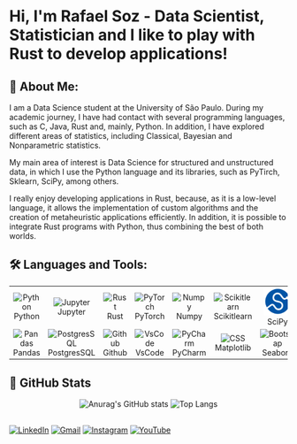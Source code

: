 # Hi, I'm Rafael Soz - Data Scientist, Statistician and I like to play with Rust to develop applications!

## 🔎 About Me:
I am a Data Science student at the University of São Paulo. During my academic journey, I have had contact with several programming languages, such as C, Java, Rust and, mainly, Python. In addition, I have explored different areas of statistics, including Classical, Bayesian and Nonparametric statistics.

My main area of ​​interest is Data Science for structured and unstructured data, in which I use the Python language and its libraries, such as PyTirch, Sklearn, SciPy, among others.

I really enjoy developing applications in Rust, because, as it is a low-level language, it allows the implementation of custom algorithms and the creation of metaheuristic applications efficiently. In addition, it is possible to integrate Rust programs with Python, thus combining the best of both worlds.

## 🛠️ Languages and Tools:
<div align="center">
  <table>
    <tr>
      <td align="center" width="96">
        <img align="center" alt="Python" height="50" width="50" src="https://cdn.jsdelivr.net/gh/devicons/devicon@latest/icons/python/python-original.svg">
        <br>Python
      </td>
      <td align="center" width="96">
        <img align="center" alt="Jupyter" height="50" width="50" src="https://cdn.jsdelivr.net/gh/devicons/devicon@latest/icons/jupyter/jupyter-original-wordmark.svg"> 
        <br>Jupyter
      </td>
      <td align="center" width="96">
        <img src="https://img.icons8.com/?size=100&id=XWesbnSd4AUa&format=png&color=FFFFFF" width="50" height="50" alt="Rust" />
        <br>Rust
      </td>
      <td align="center" width="96">
          <img align="center" alt="PyTorch" height="50" width="60" src="https://cdn.jsdelivr.net/gh/devicons/devicon@latest/icons/pytorch/pytorch-original.svg">
        <br>PyTorch
      </td>
      <td align="center" width="96">
        <img src="https://img.icons8.com/?size=100&id=aR9CXyMagKIS&format=png&color=000000" width="50" height="50" alt="Numpy" />
        <br>Numpy
      </td>
      <td align="center" width="96">
        <img align="center" alt="Scikitlearn" height="50" width="50" src="https://cdn.jsdelivr.net/gh/devicons/devicon@latest/icons/scikitlearn/scikitlearn-original.svg">
        <br>Scikitlearn
      </td>
      <td align="center" width="96">
        <img src="https://raw.githubusercontent.com/scipy/scipy/main/doc/source/_static/logo.svg" width="50" height="50" alt="SciPy" />
        <br>SciPy
      </td>
       <td align="center" width="96">
        <img src="https://github.com/statsmodels/statsmodels/blob/main/docs/source/images/statsmodels-favicon-base.svg" width="45" height="45" alt="Statsmodels" />
        <br>Statsmodels
      </td>
    </tr>
    <tr>
      <td align="center" width="96">
        <img src="https://img.icons8.com/?size=100&id=xSkewUSqtErH&format=png&color=000000" width="50" height="50" alt="Pandas" />
        <br>Pandas
      </td>
      <td align="center" width="96">
        <img src="https://github.com/Rafaelsoz/Rafaelsoz/assets/89589108/bfece153-c09c-45e0-b2c8-645eefb0acc0" width="50" height="50" alt="PostgresSQL" />
        <br>PostgresSQL
      </td>
      <td align="center" width="96">
        <img src="https://skillicons.dev/icons?i=github" width="50" height="50" alt="Github" />
        <br>Github
      </td>
      <td align="center" width="96">
        <img src="https://github.com/Rafaelsoz/Rafaelsoz/assets/89589108/1dad3cfb-2e1d-4bbe-b068-c1c5f9284c49" width="45" height="45" alt="VsCode" />
        <br>VsCode
      </td>
      <td align="center" width="96">
        <img src="https://github.com/Rafaelsoz/Rafaelsoz/assets/89589108/9b30e4fe-7def-4a00-bf7d-496416785ca2" width="45" height="45" alt="PyCharm" />
        <br>PyCharm
      </td>
      <td align="center" width="96">
        <img src="https://github.com/Rafaelsoz/Rafaelsoz/assets/89589108/59f9e977-bfe7-4532-bf82-327a8b24fac9" width="50" height="50" alt="CSS" />
        <br>Matplotlib
      </td>
      <td align="center" width="96">
        <img src="https://seaborn.pydata.org/_images/logo-mark-lightbg.svg" width="60" height="60" alt="Bootstrap" />
        <br>Seaborn
      </td>
      <td align="center" width="96">
        <img src="https://github.com/Rafaelsoz/Rafaelsoz/assets/89589108/87411073-0d75-4e39-81ce-669ca246d8e3" width="45" height="45" alt="Ploty" />
        <br>Ploty
      </td>
    </tr>
  </table>
</div>

## 🚀 GitHub Stats
<div align="center">
  <img height="160em" src="https://github-readme-stats.vercel.app/api?username=rafaelsoz&show_icons=true&theme=dark" alt="Anurag's GitHub stats" />
  <img height="160em" src="https://github-readme-stats.vercel.app/api/top-langs/?username=rafaelsoz&layout=compact&theme=dark" alt="Top Langs" />
</div>

## 
[![LinkedIn](https://img.shields.io/badge/linkedin-%230077B5.svg?style=for-the-badge&logo=linkedin&logoColor=white)](https://www.linkedin.com/in/rafael-soz-aa0167211/)
[![Gmail](https://img.shields.io/badge/Gmail-D14836?style=for-the-badge&logo=gmail&logoColor=white)](mailto:rafaels.souzasilv@gmail.com)
[![Instagram](https://img.shields.io/badge/Instagram-%23E4405F.svg?style=for-the-badge&logo=Instagram&logoColor=white)](https://www.instagram.com/rafaelsoz_/)
[![YouTube](https://img.shields.io/badge/YouTube-%23FF0000.svg?style=for-the-badge&logo=YouTube&logoColor=white)](https://www.youtube.com/channel/UCw2a5_Crs1SUWCaq4I_Bm7g)

<!---
Rafaelsoz/Rafaelsoz is a ✨ special ✨ repository because its `README.md` (this file) appears on your GitHub profile.
You can click the Preview link to take a look at your changes.
--->
